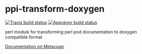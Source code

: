 # ppi-transform-doxygen
[![Travis build status](https://travis-ci.org/tomk3003/ppi-transform-doxygen.svg?branch=master)](https://travis-ci.org/tomk3003/ppi-transform-doxygen)
[![Appveyor build status](https://ci.appveyor.com/api/projects/status/jp2r46ibba0n1b5n?svg=true)](https://ci.appveyor.com/project/tomk3003/ppi-transform-doxygen)

perl module for transforming perl pod documentation to doxygen compatible format

[Documentation on Metacpan](https://metacpan.org/pod/PPI::Transform::Doxygen)
